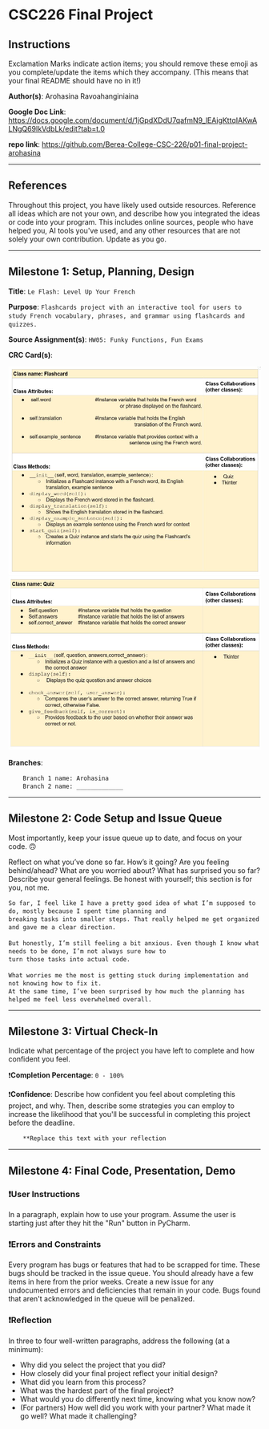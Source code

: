 # CSC226 Final Project

## Instructions

Exclamation Marks indicate action items; you should remove these emoji as you complete/update the items which 
  they accompany. (This means that your final README should have no  ️in it!)

**Author(s)**: Arohasina Ravoahanginiaina

**Google Doc Link**: https://docs.google.com/document/d/1jGpdXDdU7qafmN9_lEAigKttqIAKwALNgQ69IkVdbLk/edit?tab=t.0

**repo link**: https://github.com/Berea-College-CSC-226/p01-final-project-arohasina

---

## References 
Throughout this project, you have likely used outside resources. Reference all ideas which are not your own, 
and describe how you integrated the ideas or code into your program. This includes online sources, people who have 
helped you, AI tools you've used, and any other resources that are not solely your own contribution. Update as you go.

---

## Milestone 1: Setup, Planning, Design

**Title**: `Le Flash: Level Up Your French`

**Purpose**: `Flashcards project with an interactive tool for users to study French vocabulary, phrases, and grammar
 using flashcards and quizzes.`

**Source Assignment(s)**: `HW05: Funky Functions, Fun Exams`

**CRC Card(s)**:

![Flashcard Class](image/Flashcard_class.png)
![Quiz Class](image/Quiz_class.png)

**Branches**: 

```
    Branch 1 name: Arohasina
    Branch 2 name: _____________
```
---

## Milestone 2: Code Setup and Issue Queue

Most importantly, keep your issue queue up to date, and focus on your code. 🙃

Reflect on what you’ve done so far. How’s it going? Are you feeling behind/ahead? What are you worried about? 
What has surprised you so far? Describe your general feelings. Be honest with yourself; this section is for you, not me.

```
So far, I feel like I have a pretty good idea of what I’m supposed to do, mostly because I spent time planning and 
breaking tasks into smaller steps. That really helped me get organized and gave me a clear direction.

But honestly, I’m still feeling a bit anxious. Even though I know what needs to be done, I’m not always sure how to 
turn those tasks into actual code.

What worries me the most is getting stuck during implementation and not knowing how to fix it. 
At the same time, I’ve been surprised by how much the planning has helped me feel less overwhelmed overall.
```

---

## Milestone 3: Virtual Check-In

Indicate what percentage of the project you have left to complete and how confident you feel. 

❗️**Completion Percentage**: `0 - 100%`

❗️**Confidence**: Describe how confident you feel about completing this project, and why. Then, describe some 
  strategies you can employ to increase the likelihood that you'll be successful in completing this project 
  before the deadline.

```
    **Replace this text with your reflection
```

---

## Milestone 4: Final Code, Presentation, Demo

### ❗User Instructions
In a paragraph, explain how to use your program. Assume the user is starting just after they hit the "Run" button 
in PyCharm. 

### ❗Errors and Constraints
Every program has bugs or features that had to be scrapped for time. These bugs should be tracked in the issue queue. 
You should already have a few items in here from the prior weeks. Create a new issue for any undocumented errors and 
deficiencies that remain in your code. Bugs found that aren't acknowledged in the queue will be penalized.

### ❗Reflection
In three to four well-written paragraphs, address the following (at a minimum):
- Why did you select the project that you did?
- How closely did your final project reflect your initial design?
- What did you learn from this process?
- What was the hardest part of the final project?
- What would you do differently next time, knowing what you know now?
- (For partners) How well did you work with your partner? What made it go well? What made it challenging?